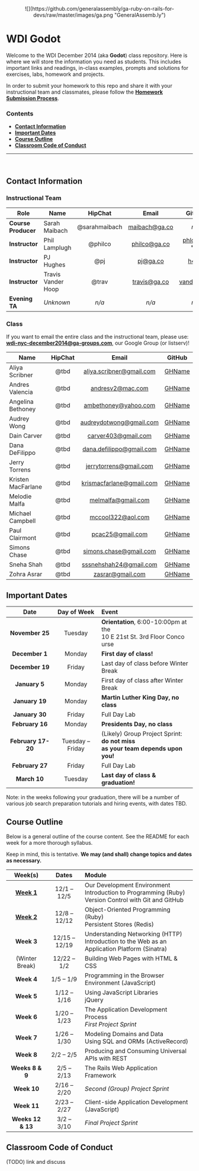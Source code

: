 <center>
![](https://github.com/generalassembly/ga-ruby-on-rails-for-devs/raw/master/images/ga.png "GeneralAssemb.ly")
</center>

# WDI Godot

Welcome to the WDI December 2014 (aka **Godot**) class repository. Here is where we will store the information you need as students. This includes important links and readings, in-class examples, prompts and solutions for exercises, labs, homework and projects.

In order to submit your homework to this repo and share it with your instructional team and classmates, please follow the **[Homework Submission Process](homework_submission_process.md)**.


### Contents

- [**Contact Information**](#contact-information)
- [**Important Dates**](#important-dates)
- [**Course Outline**](#course-outline)
- [**Classroom Code of Conduct**](#coc)

---

<br>

## Contact Information

### Instructional Team

| Role                   | Name               | HipChat       | Email         | GitHub |
|------------------------|--------------------|:-------------:|:-------------:|:------:|
| **Course Producer**    | Sarah Maibach      | @sarahmaibach | maibach@ga.co | *n/a* |
| **Instructor**         | Phil Lamplugh      | @philco       | philco@ga.co  | [phlco][phlco] (**no 'i'!**) |
| **Instructor**         | PJ Hughes          | @pj           | pj@ga.co      | [h4w5][h4w5] |
| **Instructor**         | Travis Vander Hoop | @trav         | travis@ga.co  | [vanderhoop][van] |
| **Evening TA**         | *Unknown*          | *n/a*         | *n/a*         | *n/a* |

[phlco]: https://github.com/phlco      "Phil's GitHub link"
[h4w5]:  https://github.com/h4w5       "PJ's GitHub link"
[van]:   https://github.com/vanderhoop "Travis's GitHub link"

### Class

If you want to email the entire class and the instructional team, please use: **wdi-nyc-december2014@ga-groups.com**, our Google Group (or listserv)!

| Name               | HipChat       | Email           | GitHub |
|--------------------|:-------------:|:---------------:|:------:|
| Aliya Scribner     | @tbd | aliya.scribner@gmail.com | [GHName](https:://github.com/GHName) |
| Andres Valencia    | @tbd | andresv2@mac.com         | [GHName](https:://github.com/GHName) |
| Angelina Bethoney  | @tbd | ambethoney@yahoo.com     | [GHName](https:://github.com/GHName) |
| Audrey Wong        | @tbd | audreydotwong@gmail.com  | [GHName](https:://github.com/GHName) |
| Dain Carver        | @tbd | carver403@gmail.com      | [GHName](https:://github.com/GHName) |
| Dana DeFilippo     | @tbd | dana.defilippo@gmail.com | [GHName](https:://github.com/GHName) |
| Jerry Torrens      | @tbd | jerrytorrens@gmail.com   | [GHName](https:://github.com/GHName) |
| Kristen MacFarlane | @tbd | krismacfarlane@gmail.com | [GHName](https:://github.com/GHName) |
| Melodie Malfa      | @tbd | melmalfa@gmail.com       | [GHName](https:://github.com/GHName) |
| Michael Campbell   | @tbd | mccool322@aol.com        | [GHName](https:://github.com/GHName) |
| Paul Clairmont     | @tbd | pcac25@gmail.com         | [GHName](https:://github.com/GHName) |
| Simons Chase       | @tbd | simons.chase@gmail.com   | [GHName](https:://github.com/GHName) |
| Sneha Shah         | @tbd | sssnehshah24@gmail.com   | [GHName](https:://github.com/GHName) |
| Zohra Asrar        | @tbd | zasrar@gmail.com         | [GHName](https:://github.com/GHName) |


## Important Dates

| Date | Day of Week | Event |
|:----:|:-----------:|:------|
| **November 25** | Tuesday | **Orientation**, 6:00-10:00pm at the<br>10 E 21st St. 3rd Floor Conco urse |
| **December 1**  | Monday  | **First day of class!** |
| **December 19** | Friday | Last day of class before Winter Break |
| **January 5** | Monday | First day of class after Winter Break |
| **January 19** | Monday | **Martin Luther King Day, no class** |
| **January 30** | Friday | Full Day Lab |
| **February 16** | Monday | **Presidents Day, no class** |
| **February 17-20** | Tuesday &ndash; Friday | (Likely) Group Project Sprint: **do not miss<br>as your team depends upon you!** |
| **February 27** | Friday | Full Day Lab |
| **March 10** | Tuesday | **Last day of class & graduation!** |

Note: in the weeks following your graduation, there will be a number of various job search preparation tutorials and hiring events, with dates TBD.

## Course Outline

Below is a general outline of the course content. See the README for each week for a more thorough syllabus.

Keep in mind, this is tentative. **We may (and shall) change topics and dates as necessary.**

| Week(s) | Dates | Module |
|:-------:|:-----:|:-------|
| **[Week 1](/w01/README.md)** | 12/1 &ndash; 12/5   | Our Development Environment<br>Introduction to Programming (Ruby)<br>Version Control with Git and GitHub |
| **[Week 2](/w02/README.md)** | 12/8 &ndash; 12/12  | Object-Oriented Programming (Ruby)<br>Persistent Stores (Redis) |
| **Week 3** | 12/15 &ndash; 12/19 | Understanding Networking (HTTP)<br>Introduction to the Web as an Application Platform (Sinatra) |
| (Winter Break) | 12/22 &ndash; 1/2 | Building Web Pages with HTML & CSS |
| **Week 4** | 1/5 &ndash; 1/9     | Programming in the Browser Environment (JavaScript)|
| **Week 5** | 1/12 &ndash; 1/16   | Using JavaScript Libraries<br>jQuery |
| **Week 6** | 1/20 &ndash; 1/23   | The Application Development Process<br>*First Project Sprint* |
| **Week 7** | 1/26 &ndash; 1/30 | Modeling Domains and Data<br>Using SQL and ORMs (ActiveRecord)|
| **Week 8** | 2/2 &ndash; 2/5 | Producing and Consuming Universal APIs with REST |
| **Weeks 8 & 9** | 2/5 &ndash; 2/13 | The Rails Web Application Framework |
| **Week 10** | 2/16 &ndash; 2/20 | *Second (Group) Project Sprint* |
| **Week 11** | 2/23 &ndash; 2/27 | Client-side Application Development (JavaScript) |
| **Weeks 12 & 13** | 3/2 &ndash; 3/10 | *Final Project Sprint* |

## Classroom Code of Conduct <a id="coc"></a>

(TODO) link and discuss
